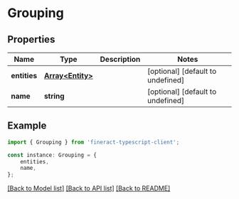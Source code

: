 # Grouping


## Properties

Name | Type | Description | Notes
------------ | ------------- | ------------- | -------------
**entities** | [**Array&lt;Entity&gt;**](Entity.md) |  | [optional] [default to undefined]
**name** | **string** |  | [optional] [default to undefined]

## Example

```typescript
import { Grouping } from 'fineract-typescript-client';

const instance: Grouping = {
    entities,
    name,
};
```

[[Back to Model list]](../README.md#documentation-for-models) [[Back to API list]](../README.md#documentation-for-api-endpoints) [[Back to README]](../README.md)
